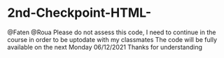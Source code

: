 # 2nd-Checkpoint-HTML-
@Faten @Roua
Please do not assess this code, I need to continue in the course in order to be uptodate with my classmates
The code will be fully available on the next Monday 06/12/2021
Thanks for understanding
